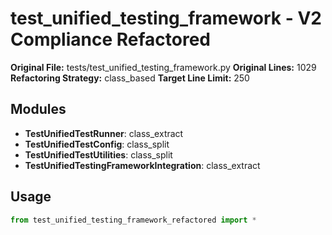 # test_unified_testing_framework - V2 Compliance Refactored

**Original File:** tests/test_unified_testing_framework.py
**Original Lines:** 1029
**Refactoring Strategy:** class_based
**Target Line Limit:** 250

## Modules

- **TestUnifiedTestRunner**: class_extract
- **TestUnifiedTestConfig**: class_split
- **TestUnifiedTestUtilities**: class_split
- **TestUnifiedTestingFrameworkIntegration**: class_extract

## Usage

```python
from test_unified_testing_framework_refactored import *
```
